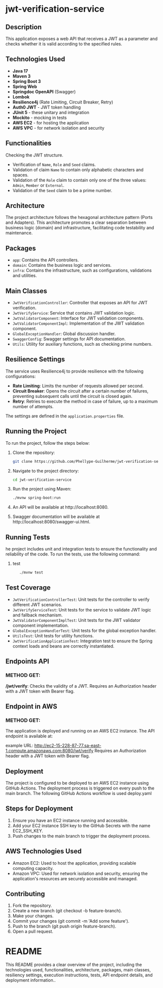 # jwt-verification-service
## Description
This application exposes a web API that receives a JWT as a parameter and checks whether it is valid according to the specified rules.


## Technologies Used
- **Java 17**
- **Maven 3**
- **Spring Boot 3**
- **Spring Web**
- **Springdoc OpenAPI** (Swagger)
- **Lombok**
- **Resilience4j** (Rate Limiting, Circuit Breaker, Retry)
- **Auth0 JWT** - JWT token handling
- **JUnit 5** - these unitary and integration
- **Mockito** - mocking in tests
- **AWS EC2** - for hosting the application
- **AWS VPC** - for network isolation and security

## Functionalities
Checking the JWT structure.
- Verification of `Name`, `Role` and `Seed` claims.
- Validation of claim `Name` to contain only alphabetic characters and spaces.
- Validation of the `Role` claim to contain only one of the three values: `Admin`, `Member` or `External`.
- Validation of the `Seed` claim to be a prime number.

## Architecture
The project architecture follows the hexagonal architecture pattern (Ports and Adapters). This architecture promotes a clear separation between business logic (domain) and infrastructure, facilitating code testability and maintenance.

## Packages

- `app`: Contains the API controllers.
- `domain`: Contains the business logic and services.
- `infra`: Contains the infrastructure, such as configurations, validations and utilities.

## Main Classes

- `JwtVerificationController`: Controller that exposes an API for JWT verification.
- `JwtVerifyService`: Service that contains JWT validation logic.
- `JwtValidatorComponent`: Interface for JWT validation components.
- `JwtValidatorComponentImpl`: Implementation of the JWT validation component.
- `GlobalExceptionHandler`: Global discussion handler.
- `SwaggerConfig`: Swagger settings for API documentation.
- `Utils`: Utility for auxiliary functions, such as checking prime numbers.

## Resilience Settings

The service uses Resilience4j to provide resilience with the following configurations:

- **Rate Limiting**: Limits the number of requests allowed per second.
- **Circuit Breaker**: Opens the circuit after a certain number of failures, preventing subsequent calls until the circuit is closed again.
- **Retry**: Retries to execute the method in case of failure, up to a maximum number of attempts.


The settings are defined in the `application.properties` file.

## Running the Project

To run the project, follow the steps below:

1. Clone the repository:

   ```bash
   git clone https://github.com/Phellype-Guilherme/jwt-verification-service.git


2. Navigate to the project directory:

   ```bash
   cd jwt-verification-service


3. Run the project using Maven:

   ```bash
   ./mvnw spring-boot:run

4. An API will be available at http://localhost:8080.
5. Swagger documentation will be available at http://localhost:8080/swagger-ui.html.

## Running Tests

he project includes unit and integration tests to ensure the functionality and reliability of the code. To run the tests, use the following command:

1. test
    ```bash 
       ./mvnw test

## Test Coverage
- `JwtVerificationControllerTest`: Unit tests for the controller to verify different JWT scenarios.
- `JwtVerifyServiceTest`: Unit tests for the service to validate JWT logic and fallback mechanism.
- `JwtValidatorComponentImplTest`: Unit tests for the JWT validator component implementation.
- `GlobalExceptionHandlerTest`: Unit tests for the global exception handler.
- `UtilsTest`: Unit tests for utility functions.
- `JwtVerificationApplicationTest`: Integration test to ensure the Spring context loads and beans are correctly instantiated.
## Endpoints API
### METHOD GET:
**/jwt/verify**: Checks the validity of a JWT. Requires an Authorization header with a JWT token with Bearer flag.

## Endpoint in AWS
### METHOD GET:
The application is deployed and running on an AWS EC2 instance. The API endpoint is available at:

example URL: 
http://ec2-15-228-87-77.sa-east-1.compute.amazonaws.com:8080/jwt/verify
Requires an Authorization header with a JWT token with Bearer flag.

## Deployment

The project is configured to be deployed to an AWS EC2 instance using GitHub Actions. The deployment process is triggered on every push to the main branch. The following GitHub Actions workflow is used deploy.yaml


## Steps for Deployment
1. Ensure you have an EC2 instance running and accessible.
2. Add your EC2 instance SSH key to the GitHub Secrets with the name EC2_SSH_KEY.
3. Push changes to the main branch to trigger the deployment process.


## AWS Technologies Used
- Amazon EC2: Used to host the application, providing scalable computing capacity.
- Amazon VPC: Used for network isolation and security, ensuring the application's resources are securely accessible and managed.

## Contributing
1. Fork the repository.
2. Create a new branch (git checkout -b feature-branch).
3. Make your changes.
4. Commit your changes (git commit -m 'Add some feature').
5. Push to the branch (git push origin feature-branch).
6. Open a pull request.
# README

This README provides a clear overview of the project, including the technologies used, functionalities, architecture, packages, main classes, resiliency settings, execution instructions, tests, API endpoint details, and deployment information..




